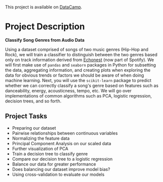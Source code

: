 This project is available on [DataCamp](https://learn.datacamp.com/projects/449). 

# **Project Description** 
**Classify Song Genres from Audio Data** 

Using a dataset comprised of songs of two music genres (Hip-Hop and Rock), we will train a classifier to distinguish between the two genres based only on track information derived from [Echonest](http://the.echonest.com/) (now part of Spotify). We will first make use of `pandas` and `seaborn` packages in Python for subsetting the data, aggregating information, and creating plots when exploring the data for obvious trends or factors we should be aware of when doing machine learning. Next, you will use the `scikit-learn` package to predict whether we can correctly classify a song's genre based on features such as danceability, energy, acousticness, tempo, etc. We will go over implementations of common algorithms such as PCA, logistic regression, decision trees, and so forth.

## Project Tasks

* Preparing our dataset
* Pairwise relationships between continuous variables
* Normalizing the feature data
* Principal Component Analysis on our scaled data
* Further visualization of PCA
* Train a decision tree to classify genre
* Compare our decision tree to a logistic regression
* Balance our data for greater performance
* Does balancing our dataset improve model bias?
* Using cross-validation to evaluate our models

